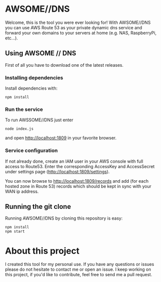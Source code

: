 # AWSOME//DNS

Welcome, this is the tool you were ever looking for! With AWSOME//DNS you can use AWS Route 53 as your private dynamic dns service and forward your own domains to your servers at home (e.g. NAS, RaspberryPi, etc...).

## Using AWSOME // DNS

First of all you have to download one of the latest releases.

### Installing dependencies

Install dependencies with:

```
npm install
```

### Run the service

To run AWSSOME//DNS just enter

```
node index.js
```

and open [http://localhost:1809](http://localhost:1809) in your favorite browser.

### Service configuration

If not already done, create an IAM user in your AWS console with full access to Route53. Enter the corresponding AccessKey and AccessSecret under settings page ([http://localhost:1809/settings](http://localhost:1809/settings)).

You can now browse to [http://localhost:1809/records](http://localhost:1809/records) and add (for each hosted zone in Route 53) records which should be kept in sync with your WAN ip address.

## Running the git clone

Running AWSOME//DNS by cloning this repository is easy:

```
npm install
npm start
```

# About this project

I created this tool for my personal use. If you have any questions or issues please do not hesitate to contact me or open an issue. I keep working on this project, if you'd like to contribute, feel free to send me a pull request.
